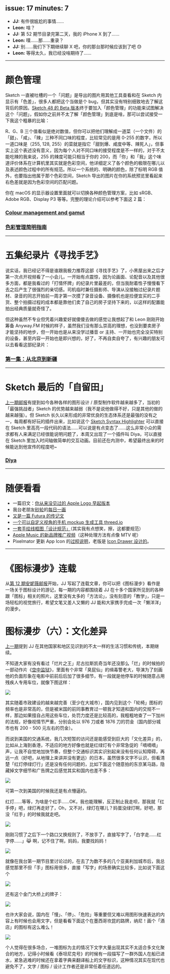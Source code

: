 issue: 17
minutes: 7
---

- **JJ:** 有件很尴尬的事情……
- **Leon:** 啥？
- **JJ:** 第 52 期节目录完第二天，我的 iPhone X 到了……
- **Leon:** 噗……那……重录？
- **JJ:** 别……我们下下期继续聊 X 吧，你的那台那时候应该到了吧 😓
- **Leon:** 等得太久，我已经没啥期待了……

---

# 颜色管理
Sketch 一直被吐槽的一个「问题」是导出的图片用其他工具查看和在 Sketch 内显示有「色差」，很多人都把这个当做是个 bug，但其实没有特别细致地去了解这背后的原因。[Sketch 48 的 Beta 版本](https://sketchapp.com/beta/)终于要加入「颜色管理」的功能来试图解决这个「问题」，假如你之前并不太了解「颜色管理」到底是啥，那可以尝试接受一下我这个粗暴的比喻：

R、G、B 三个值看似是绝对数值，但你可以把他们理解成一道菜（一个文件）的「甜」、「咸」、「辣」三种不同口味的程度，比较常见的是用 0-255 的数字，所以一道口味是（255, 128, 255）的菜就是指它「甜到爆、咸度中等、辣死人」，但事实上这个表述没有意义，因为每个人对不同口味的接受程度是不一样的，对于不太能吃辣的我来说，255 的辣度可能只相当于你的 200，而「你」和「我」这个味道评价体系在计算机里其实就是色彩空间，他详细定义了各个颜色的极限在哪儿以及表述颜色过程中的所有规范。所以一个系统的、明确的颜色，除了标明 RGB 值外，也要指出他属于那个色彩空间，Sketch 导出的图片在你的系统预览里看起来右色差就是因为色彩空间的匹配问题。

你在 macOS 的显示器设置里面就可以切换各种颜色管理方案，比如 sRGB、Adobe RGB、Display P3 等等。完整的理论介绍可以参考下面这 2 篇：
### [Colour management and gamut](https://bjango.com/articles/colourmanagementgamut/)
### [色彩管理简明指南](https://zhuanlan.zhihu.com/p/30834156)

---

# 五集纪录片《寻找手艺》
说实话，我已经记不得是谁跟我极力推荐这部《寻找手艺》了，小黑屋出来之后才第一次点开视频看了一小会儿，一开始有点震惊，因为论画面、论配音以及其他很多方面，都是我看过的「打情怀牌」的纪录片里最差的，但当我耐着性子慢慢看下去之后产生了很强烈的亲切感。司机临时兼任摄影师、导演从没接触过纪录片题材、录音的同志开拍前一周才第一次摸了录音设备、摄像机也是捡便宜买的二手货、整个拍摄过程的成本都是靠他们卖了自己的房子坚持下来的，以这样的配置能拍出经典质量就奇怪了。

但这种虽然不专业但凭着兴趣爱好就傻傻去做的感觉让我想起了和 Leon 刚刚开始筹备 Anyway.FM 时候的样子，虽然我们没有那么崇高的理想，也没到要卖房子才能坚持的地步，但一开始也是从来没学过播音 or 主持、一开始也完全没买特别的设备，甚至内容一开始也是即兴想的，好了，不再自卖自夸了，有兴趣的朋友可以去看看这部纪录片：
### [第一集：从北京到新疆](http://v.youku.com/v_show/id_XMzAyOTUwMjM3Mg==.html)

---

# Sketch 最后的「自留田」
[上一期邮报](https://github.com/Anyway-Design/Anyway-Post/blob/master/Posts/Markdown/%2316.md)有提到如今各种各样的图形设计 / 原型制作软件越来越多了，当初的「最强挑战者」Sketch 的优势越来越弱（我不是说他做得不好，只是其他的做的越来越强）。但 Sketch 长久以来形成的非常优良的生态体系还是最强的没有之一，每周都有好玩的插件出来，比如说这个 [Sketch Syntax Highlighter](https://danielguillan.github.io/sketch-syntax-highlighter/) 可以直接在 Sketch 里高亮一段代码的语法……可以说是有点变态了……这么非常小众的需求都有人来满足已经很能说明问题了，本周又出现了一个插件叫 Diya，可以直接在 Sketch 里加入时间轴做简单的交互动画。目前还在内测中，希望最终出来的时候能达到他宣传的程度吧~
### [Diya](http://diyahq.com/)

---

# 随便看看
* 一篇旧文：[你从来没见过的 Apple Logo 早起版本](http://thebrainfever.com/apple/the-lost-apple-logos-you-ve-never-seen)
* 我台老朋友[砂轮](http://anyway.fm/180-degree-sharoooon)的[每日一画](https://www.instagram.com/imsharoooon/)
* [又是一篇 Futura 的传记文](https://www.mydesy.com/futura)
* [一个可以自定义视角的手机 mockup 生成工具 threed.io](http://threed.io/)
* [一套手绘线框图「设计规范」](https://blog.prototypr.io/whiteboard-design-language-v0-1-106a0844813e)（其实我有点想笑，擦，这都要规范）
* [Apple Music 的新品牌推广视频](https://www.creativereview.co.uk/apple-releases-new-identity-apple-music/)（这种处理方法有点像 MTV 呢）
* Pixelmator 更新 App Icon 的[过程说明](http://www.pixelmator.com/blog/2017/09/22/new-icon/)，老版是 [Icon Drawer 设计的](http://pic.yupoo.com/yingjunjiu_v/bd9099c5/ca41c3c0.png)。

---

# 《图标漫步》连载
从[第 12 期安妮薇邮报](https://github.com/JJYing/Anyway-Post/tree/master/Posts/Markdown)开始，JJ 写起了连载文章，你可以把《图标漫步》看作是一场关于图标设计的游记，每一期的内容都围绕着 JJ 在十多个国家所见到的各种跟「图标」相关的照片。这里没有太多的「方法论」，没有刻意的「教学」，只是一场轻松的视觉旅行，希望文笔又差人又懒的 JJ 能和大家携手完成一次「懒洋洋」的漫步。


# 图标漫步（六）：文化差异
[上一期](https://github.com/Anyway-Design/Anyway-Post/blob/master/Posts/Markdown/%2316.md)提到 JJ 在其他国家和地区见识到的不太一样的生活习惯和传统，本期继续。

不知道大家有没有看过「烂片之王」尼古拉斯凯奇当年还没那么「烂」的时候拍的一部动作片《[空中监狱](https://movie.douban.com/subject/1300618/)》，里面有个非常「臭屁仙」的缉毒警老大，导演为了刻画他的负面形象在电影中前前后后加了很多细节，有一段就是他停车的时候随意占用残疾人专用车位，就像下图这样：

![](http://anyway-web.b0.upaiyun.com/iconwalk/06-01.jpg)

其实随着市政建设的越来越完善（至少在大城市），国内见到这个「轮椅」图标的频率也是非常高的，但是被米国的前同事教育过一顿我才知道和国内的交规不一样，那边如果擅自占用这些车位，处罚力度还是比较高的，我粗粗地查了一下加州的法规，好像视情节严重，分别会处以 976 刀或者 1876 刀的罚金（国内部分城市也有 200 - 500 元左右的罚金）。

而说到美国的交通系统，我几次短暂的访问还是能感受到巨大的「文化差异」的，比如从上海到香港，不适应的地方好像也就是红绿灯有个非常急促的「嘀嘀嘀」声，让我不自觉地加快节奏，但整个交通标识其实识别起来没有任何认知障碍，再远一点（好吧，从地理上来讲并没有更远）的日本，虽然很多文字不认识，但看清楚「红灯停绿灯行」还是没有任何问题的，比如下面这个随意拍的东京某马路，隐藏掉文字细节和广告牌之后感觉其实和国内也差不多：

![](http://anyway-web.b0.upaiyun.com/iconwalk/06-02.jpg)

可第一次到美国的时候我还是有点懵逼的。

红灯……等等，为啥是个红手……OK，我也能理解，反正制止我走呗，那我就「红手停」吧，绿灯再走好了，Oh，又不对，绿灯在哪儿？妈蛋没绿灯啊，好吧，那没「红手」的时候我就走吧。

![](http://anyway-web.b0.upaiyun.com/iconwalk/06-03.jpg)

刚刚习惯了之后下一个路口又换规则了，不放手了，直接写字了，「白字走……红字停……」😹 啊，记不住了啊，妈妈，我要找妈妈！

![](http://anyway-web.b0.upaiyun.com/iconwalk/06-04.jpg)

就像在我台第一期节目里讨论过的，在去了为数不多的几个亚美利加城市后，我总感觉那里不但「手」图标用很多，直接「写字」的场景确实比较多，比如说下面这个

![](http://anyway-web.b0.upaiyun.com/iconwalk/06-05.jpg)

还有这个金门大桥上的牌子：

![](http://anyway-web.b0.upaiyun.com/iconwalk/06-06.jpg)

也许大家会说，国内在「慢」、「停」、「危险」等重要但又难以用图形快速表达的内容上有时候也会用文字，但是看看下面这个在墨西哥坎昆的路牌，纳尼！画个「酒店」的图标有这么难么！

![](http://anyway-web.b0.upaiyun.com/iconwalk/06-07.jpg)

个人觉得在很多场合，一堆图标为主的情况下文字大量出现其实不太适合多文化聚合的地方，记得小时候看《泰坦尼克号》的时候有一段描写了一群外国人在船已进水，紧急逃难的时候还在拿着字典来翻译船上的文字标识，这种情况其实在现代也避免不了，文字 / 图标 / 设计工作者还是非常任着任道远的。